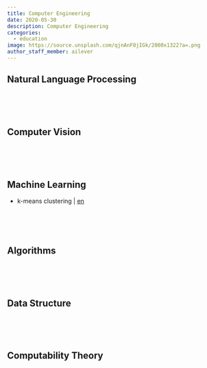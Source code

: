 ```yaml
---
title: Computer Engineering
date: 2020-05-30
description: Computer Engineering
categories:
  - education
image: https://source.unsplash.com/qjnAnF0jIGk/2000x1322?a=.png
author_staff_member: ailever
---
```


## Natural Language Processing

<br><br><br>
## Computer Vision

<br><br><br>
## Machine Learning
- k-means clustering | [en](https://ailever.github.io/education/2020/05/30/ML-kmeans/)

<br><br><br>
## Algorithms

<br><br><br>
## Data Structure

<br><br><br>
## Computability Theory
